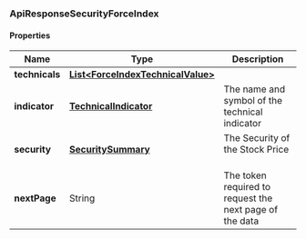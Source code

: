 
[//]: # (CLASS:ApiResponseSecurityForceIndex)

[//]: # (KIND:object)

### ApiResponseSecurityForceIndex

#### Properties

[//]: # (START_DEFINITION)

Name | Type | Description
------------ | ------------- | -------------
**technicals** | [**List&lt;ForceIndexTechnicalValue&gt;**](ForceIndexTechnicalValue.md) |  &nbsp;
**indicator** | [**TechnicalIndicator**](TechnicalIndicator.md) | The name and symbol of the technical indicator &nbsp;
**security** | [**SecuritySummary**](SecuritySummary.md) | The Security of the Stock Price &nbsp;
**nextPage** | String | The token required to request the next page of the data &nbsp;

[//]: # (END_DEFINITION)


[//]: # (CONTAINED_CLASS:ForceIndexTechnicalValue)


[//]: # (CONTAINED_CLASS:TechnicalIndicator)


[//]: # (CONTAINED_CLASS:SecuritySummary)





